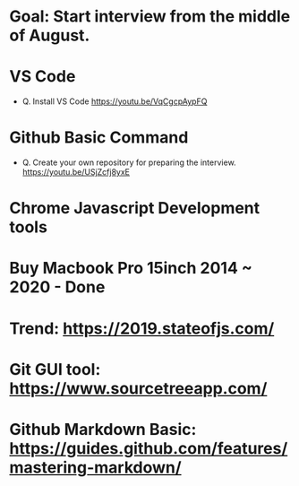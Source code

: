 # Goal: Start interview from the middle of August.

# VS Code

* Q. Install VS Code
https://youtu.be/VqCgcpAypFQ

# Github Basic Command

* Q. Create your own repository for preparing the interview.
<https://youtu.be/USjZcfj8yxE>

# Chrome Javascript Development tools

# Buy Macbook Pro 15inch 2014 ~ 2020 - Done

# Trend: https://2019.stateofjs.com/

# Git GUI tool: https://www.sourcetreeapp.com/

# Github Markdown Basic: https://guides.github.com/features/mastering-markdown/
